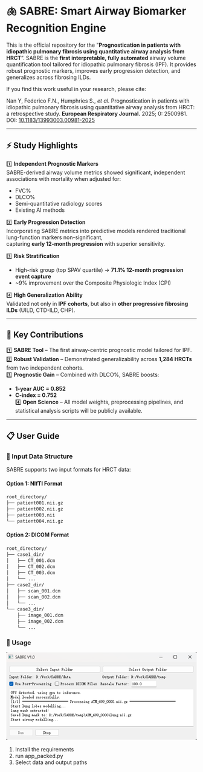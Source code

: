 # 🫁 SABRE: Smart Airway Biomarker Recognition Engine

This is the official repository for the "**Prognostication in patients with idiopathic pulmonary fibrosis using quantitative airway analysis from HRCT**”. SABRE is the **first interpretable, fully automated** airway volume quantification tool tailored for idiopathic pulmonary fibrosis (IPF). It provides robust prognostic markers, improves early progression detection, and generalizes across fibrosing ILDs.  

If you find this work useful in your research, please cite:  

Nan Y, Federico F.N., Humphries S., *et al.* Prognostication in patients with idiopathic pulmonary fibrosis using quantitative airway analysis from HRCT: a retrospective study. **European Respiratory Journal.** 2025; 0: 2500981. DOI: [10.1183/13993003.00981-2025](https://doi.org/10.1183/13993003.00981-2025)  



---

## ⚡ Study Highlights

1️⃣ **Independent Prognostic Markers**  
SABRE-derived airway volume metrics showed significant, independent associations with mortality when adjusted for:  
- FVC%  
- DLCO%  
- Semi-quantitative radiology scores  
- Existing AI methods  

2️⃣ **Early Progression Detection**  
Incorporating SABRE metrics into predictive models rendered traditional lung-function markers non-significant,  
capturing **early 12-month progression** with superior sensitivity.  

3️⃣ **Risk Stratification**  
- High-risk group (top SPAV quartile) → **71.1% 12-month progression event capture**  
- ~9% improvement over the Composite Physiologic Index (CPI)  

4️⃣ **High Generalization Ability**  
Validated not only in **IPF cohorts**, but also in **other progressive fibrosing ILDs** (UILD, CTD-ILD, CHP).  

---

## 🚀 Key Contributions

1️⃣ **SABRE Tool** – The first airway-centric prognostic model tailored for IPF.  
2️⃣ **Robust Validation** – Demonstrated generalizability across **1,284 HRCTs** from two independent cohorts.  
3️⃣ **Prognostic Gain** – Combined with DLCO%, SABRE boosts:  
   - **1-year AUC = 0.852**  
   - **C-index = 0.752**  
4️⃣ **Open Science** – All model weights, preprocessing pipelines, and statistical analysis scripts will be publicly available.  

---

## 📋 User Guide
### 📁 Input Data Structure

SABRE supports two input formats for HRCT data:

#### Option 1: NIfTI Format
```
root_directory/
├── patient001.nii.gz
├── patient002.nii.gz
├── patient003.nii
└── patient004.nii.gz
```

#### Option 2: DICOM Format
```
root_directory/
├── case1_dir/
│   ├── CT_001.dcm
│   ├── CT_002.dcm
│   ├── CT_003.dcm
│   └── ...
├── case2_dir/
│   ├── scan_001.dcm
│   ├── scan_002.dcm
│   └── ...
└── case3_dir/
    ├── image_001.dcm
    ├── image_002.dcm
    └── ...
```
### 🚀 Usage
![SABRE Application](figs/appv1.png) 

1. Install the requirements 
2. run app_packed.py 
3. Select data and output paths

